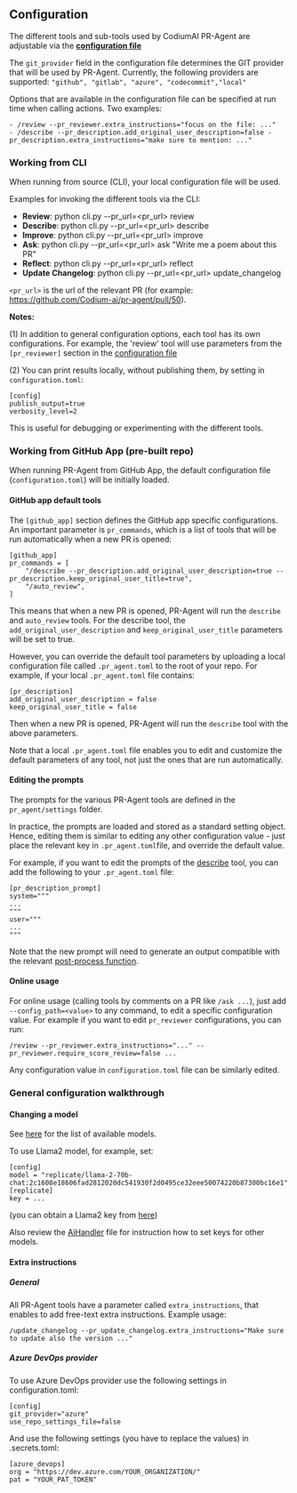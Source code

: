 ## Configuration

The different tools and sub-tools used by CodiumAI PR-Agent are adjustable via the **[configuration file](pr_agent/settings/configuration.toml)**

The `git_provider` field in the configuration file determines the GIT provider that will be used by PR-Agent. Currently, the following providers are supported:
`
"github", "gitlab", "azure", "codecommit","local"
`

Options that are available in the configuration file can be specified at run time when calling actions. Two examples:
```
- /review --pr_reviewer.extra_instructions="focus on the file: ..."
- /describe --pr_description.add_original_user_description=false -pr_description.extra_instructions="make sure to mention: ..."
```

### Working from CLI
When running from source (CLI), your local configuration file will be used.

Examples for invoking the different tools via the CLI:

- **Review**:       python cli.py --pr_url=<pr_url>  review
- **Describe**:     python cli.py --pr_url=<pr_url>  describe
- **Improve**:      python cli.py --pr_url=<pr_url>  improve
- **Ask**:          python cli.py --pr_url=<pr_url>  ask "Write me a poem about this PR"
- **Reflect**:      python cli.py --pr_url=<pr_url>  reflect
- **Update Changelog**:      python cli.py --pr_url=<pr_url>  update_changelog

`<pr_url>` is the url of the relevant PR (for example: https://github.com/Codium-ai/pr-agent/pull/50).

**Notes:**

(1) In addition to general configuration options, each tool has its own configurations. For example, the 'review' tool will use parameters from the `[pr_reviewer]` section in the [configuration file](/pr_agent/settings/configuration.toml#L16)

(2) You can print results locally, without publishing them, by setting in `configuration.toml`:
```
[config]
publish_output=true
verbosity_level=2
```
This is useful for debugging or experimenting with the different tools.

### Working from GitHub App (pre-built repo)
When running PR-Agent from GitHub App, the default configuration file (`configuration.toml`) will be initially loaded.

#### GitHub app default tools
The `[github_app]` section defines the GitHub app specific configurations. 
An important parameter is `pr_commands`, which is a list of tools that will be run automatically when a new PR is opened:
```
[github_app]
pr_commands = [
    "/describe --pr_description.add_original_user_description=true --pr_description.keep_original_user_title=true",
    "/auto_review",
]
```
This means that when a new PR is opened, PR-Agent will run the `describe` and `auto_review` tools.
For the describe tool, the `add_original_user_description` and `keep_original_user_title` parameters will be set to true.

However, you can override the default tool parameters by uploading a local configuration file called `.pr_agent.toml` to the root of your repo.
For example, if your local `.pr_agent.toml` file contains:
```
[pr_description]
add_original_user_description = false
keep_original_user_title = false
```
Then when a new PR is opened, PR-Agent will run the `describe` tool with the above parameters.

Note that a local `.pr_agent.toml` file enables you to edit and customize the default parameters of any tool, not just the ones that are run automatically.

#### Editing the prompts
The prompts for the various PR-Agent tools are defined in the `pr_agent/settings` folder.

In practice, the prompts are loaded and stored as a standard setting object. Hence,
editing them is similar to editing any other configuration value - just place the relevant key in `.pr_agent.toml`file, and override the default value.

For example, if you want to edit the prompts of the [describe](./pr_agent/settings/pr_description_prompts.toml) tool, you can add the following to your `.pr_agent.toml` file:
```
[pr_description_prompt]
system="""
...
"""
user="""
...
"""
```
Note that the new prompt will need to generate an output compatible with the relevant [post-process function](./pr_agent/tools/pr_description.py#L137).

#### Online usage
For online usage (calling tools by comments on a PR like `/ask ...`), just add `--config_path=<value>` to any command, to edit a specific configuration value.
For example if you want to edit `pr_reviewer` configurations, you can run:
```
/review --pr_reviewer.extra_instructions="..." --pr_reviewer.require_score_review=false ...
```
Any configuration value in `configuration.toml` file can be similarly edited.


### General configuration walkthrough

#### Changing a model
See [here](pr_agent/algo/__init__.py) for the list of available models.

To use Llama2 model, for example, set:
```
[config]
model = "replicate/llama-2-70b-chat:2c1608e18606fad2812020dc541930f2d0495ce32eee50074220b87300bc16e1"
[replicate]
key = ...
```
(you can obtain a Llama2 key from [here](https://replicate.com/replicate/llama-2-70b-chat/api))

Also review the [AiHandler](pr_agent/algo/ai_handler.py) file for instruction how to set keys for other models.

#### Extra instructions
##### General
All PR-Agent tools have a parameter called `extra_instructions`, that enables to add free-text extra instructions. Example usage:
```
/update_changelog --pr_update_changelog.extra_instructions="Make sure to update also the version ..."
```

##### Azure DevOps provider
To use Azure DevOps provider use the following settings in configuration.toml:
```
[config]
git_provider="azure"
use_repo_settings_file=false
```

And use the following settings (you have to replace the values) in .secrets.toml:
```
[azure_devops]
org = "https://dev.azure.com/YOUR_ORGANIZATION/"
pat = "YOUR_PAT_TOKEN"
```